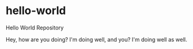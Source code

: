 # hello-world
Hello World Repository

Hey, how are you doing?
I'm doing well, and you?
I'm doing well as well.
